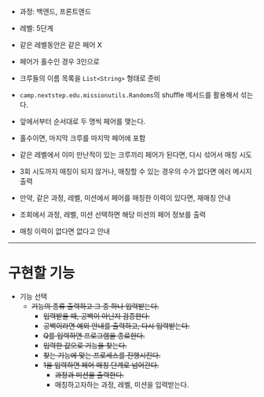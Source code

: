 - 과정: 백엔드, 프론트엔드
- 레벨: 5단계

- 같은 레벨동안은 같은 페어 X
- 페어가 홀수인 경우 3인으로

- 크루들의 이름 목록을 `List<String>` 형태로 준비
- `camp.nextstep.edu.missionutils.Randoms`의 shuffle 메서드를 활용해서 섞는다.
- 앞에서부터 순서대로 두 명씩 페어를 맺는다.
- 홀수이면, 마지막 크루를 마지막 페어에 포함
- 같은 레벨에서 이미 만난적이 있는 크루끼리 페어가 된다면, 다시 섞어서 매칭 시도
- 3회 시도까지 매칭이 되지 않거나, 매칭할 수 있는 경우의 수가 없다면 에러 메시지 출력
- 만약, 같은 과정, 레벨, 미션에서 페어를 매칭한 이력이 있다면, 재매칭 안내

- 조회에서 과정, 레벨, 미션 선택하면 해당 미션의 페어 정보를 출력
- 매칭 이력이 없다면 없다고 안내

---

# 구현할 기능
- 기능 선택
    - ~~기능의 종류 출력하고 그 중 하나 입력받는다.~~
        - ~~입력받을 때, 공백이 아닌지 검증한다.~~
        - ~~공백이라면 예외 안내를 출력하고, 다시 입력받는다.~~
        - ~~Q를 입력하면 프로그램을 종료한다.~~
        - ~~입력한 값으로 기능을 찾는다.~~
        - ~~찾는 기능에 맞는 프로세스를 진행시킨다.~~
        - ~~1을 입력하면 페어 매칭 단계로 넘어간다.~~
          - ~~과정과 미션을 출력한다.~~
          - 매칭하고자하는 과정, 레벨, 미션을 입력받는다.
